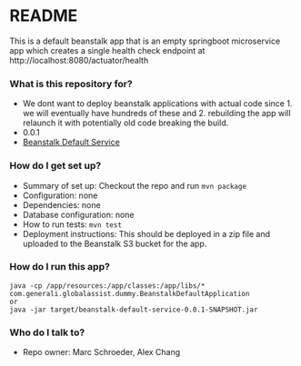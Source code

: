 # README #

This is a default beanstalk app that is an empty springboot microservice app
which creates a single health check endpoint at http://localhost:8080/actuator/health

### What is this repository for?

* We dont want to deploy beanstalk applications with actual code since 1. we
will eventually have hundreds of these and 2. rebuilding the app will relaunch
it with potentially old code breaking the build.
* 0.0.1
* [Beanstalk Default Service](https://bitbucket.org/gga-team/beanstalk-default-service)

### How do I get set up?

* Summary of set up: Checkout the repo and run `mvn package`
* Configuration: none
* Dependencies: none
* Database configuration: none
* How to run tests: `mvn test`
* Deployment instructions: This should be deployed in a zip file and uploaded
to the Beanstalk S3 bucket for the app.

### How do I run this app?

```
java -cp /app/resources:/app/classes:/app/libs/* com.generali.globalassist.dummy.BeanstalkDefaultApplication
or
java -jar target/beanstalk-default-service-0.0.1-SNAPSHOT.jar
```

### Who do I talk to?

* Repo owner: Marc Schroeder, Alex Chang
